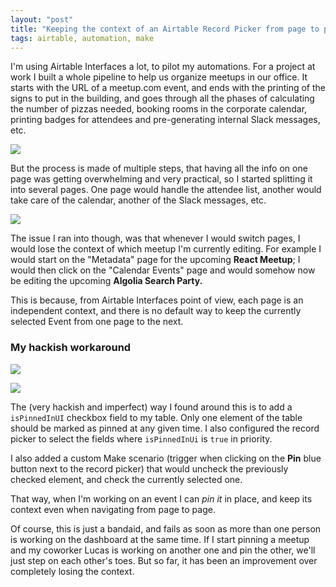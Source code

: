 ```yaml
---
layout: "post"
title: "Keeping the context of an Airtable Record Picker from page to page"
tags: airtable, automation, make
---
```




I'm using Airtable Interfaces a lot, to pilot my automations. For a project at work I built a whole pipeline to help us organize meetups in our office. It starts with the URL of a meetup.com event, and ends with the printing of the signs to put in the building, and goes through all the phases of calculating the number of pizzas needed, booking rooms in the corporate calendar, printing badges for attendees and pre-generating internal Slack messages, etc.

![](/img/files/2025-03-04-airtable-record-picker-context/01-a23907ad11.png)

But the process is made of multiple steps, that having all the info on one page was getting overwhelming and very practical, so I started splitting it into several pages. One page would handle the attendee list, another would take care of the calendar, another of the Slack messages, etc.

![](/img/files/2025-03-04-airtable-record-picker-context/02-2897e70403.png)

The issue I ran into though, was that whenever I would switch pages, I would lose the context of which meetup I'm currently editing. For example I would start on the "Metadata" page for the upcoming **React Meetup**; I would then click on the "Calendar Events" page and would somehow now be editing the upcoming **Algolia Search Party.**

This is because, from Airtable Interfaces point of view, each page is an independent context, and there is no default way to keep the currently selected Event from one page to the next.

### My hackish workaround

![](/img/files/2025-03-04-airtable-record-picker-context/03-6b43f05c8b.png)

![](/img/files/2025-03-04-airtable-record-picker-context/04-69868b2304.png)

The (very hackish and imperfect) way I found around this is to add a `isPinnedInUI` checkbox field to my table. Only one element of the table should be marked as pinned at any given time. I also configured the record picker to select the fields where `isPinnedInUi` is `true` in priority.

I also added a custom Make scenario (trigger when clicking on the **Pin** blue button next to the record picker) that would uncheck the previously checked element, and check the currently selected one.

That way, when I'm working on an event I can _pin it_ in place, and keep its context even when navigating from page to page.

Of course, this is just a bandaid, and fails as soon as more than one person is working on the dashboard at the same time. If I start pinning a meetup and my coworker Lucas is working on another one and pin the other, we'll just step on each other's toes. But so far, it has been an improvement over completely losing the context.
